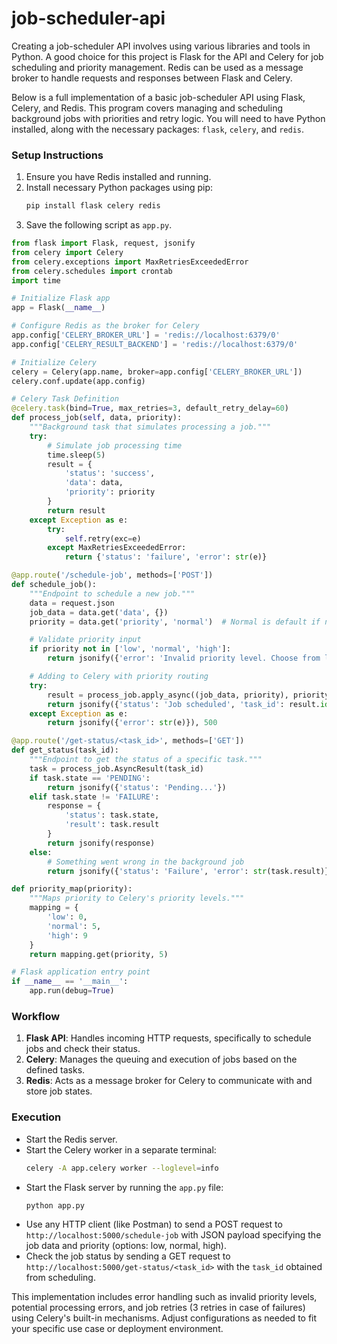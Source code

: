 # job-scheduler-api

Creating a job-scheduler API involves using various libraries and tools in Python. A good choice for this project is Flask for the API and Celery for job scheduling and priority management. Redis can be used as a message broker to handle requests and responses between Flask and Celery.

Below is a full implementation of a basic job-scheduler API using Flask, Celery, and Redis. This program covers managing and scheduling background jobs with priorities and retry logic. You will need to have Python installed, along with the necessary packages: `flask`, `celery`, and `redis`.

### Setup Instructions
1. Ensure you have Redis installed and running.
2. Install necessary Python packages using pip:
   ```bash
   pip install flask celery redis
   ```
3. Save the following script as `app.py`.

```python
from flask import Flask, request, jsonify
from celery import Celery
from celery.exceptions import MaxRetriesExceededError
from celery.schedules import crontab
import time

# Initialize Flask app
app = Flask(__name__)

# Configure Redis as the broker for Celery
app.config['CELERY_BROKER_URL'] = 'redis://localhost:6379/0'
app.config['CELERY_RESULT_BACKEND'] = 'redis://localhost:6379/0'

# Initialize Celery
celery = Celery(app.name, broker=app.config['CELERY_BROKER_URL'])
celery.conf.update(app.config)

# Celery Task Definition
@celery.task(bind=True, max_retries=3, default_retry_delay=60)
def process_job(self, data, priority):
    """Background task that simulates processing a job."""
    try:
        # Simulate job processing time
        time.sleep(5)
        result = {
            'status': 'success',
            'data': data,
            'priority': priority
        }
        return result
    except Exception as e:
        try:
            self.retry(exc=e)
        except MaxRetriesExceededError:
            return {'status': 'failure', 'error': str(e)}

@app.route('/schedule-job', methods=['POST'])
def schedule_job():
    """Endpoint to schedule a new job."""
    data = request.json
    job_data = data.get('data', {})
    priority = data.get('priority', 'normal')  # Normal is default if no priority provided

    # Validate priority input
    if priority not in ['low', 'normal', 'high']:
        return jsonify({'error': 'Invalid priority level. Choose from low, normal, high.'}), 400

    # Adding to Celery with priority routing
    try:
        result = process_job.apply_async((job_data, priority), priority=priority_map(priority))
        return jsonify({'status': 'Job scheduled', 'task_id': result.id}), 202
    except Exception as e:
        return jsonify({'error': str(e)}), 500

@app.route('/get-status/<task_id>', methods=['GET'])
def get_status(task_id):
    """Endpoint to get the status of a specific task."""
    task = process_job.AsyncResult(task_id)
    if task.state == 'PENDING':
        return jsonify({'status': 'Pending...'})
    elif task.state != 'FAILURE':
        response = {
            'status': task.state,
            'result': task.result
        }
        return jsonify(response)
    else:
        # Something went wrong in the background job
        return jsonify({'status': 'Failure', 'error': str(task.result)}), 400

def priority_map(priority):
    """Maps priority to Celery's priority levels."""
    mapping = {
        'low': 0,
        'normal': 5,
        'high': 9
    }
    return mapping.get(priority, 5)

# Flask application entry point
if __name__ == '__main__':
    app.run(debug=True)
```

### Workflow
1. **Flask API**: Handles incoming HTTP requests, specifically to schedule jobs and check their status.
2. **Celery**: Manages the queuing and execution of jobs based on the defined tasks.
3. **Redis**: Acts as a message broker for Celery to communicate with and store job states.

### Execution
- Start the Redis server.
- Start the Celery worker in a separate terminal:
  ```bash
  celery -A app.celery worker --loglevel=info
  ```
- Start the Flask server by running the `app.py` file:
  ```bash
  python app.py
  ```
- Use any HTTP client (like Postman) to send a POST request to `http://localhost:5000/schedule-job` with JSON payload specifying the job data and priority (options: low, normal, high).
- Check the job status by sending a GET request to `http://localhost:5000/get-status/<task_id>` with the `task_id` obtained from scheduling.

This implementation includes error handling such as invalid priority levels, potential processing errors, and job retries (3 retries in case of failures) using Celery's built-in mechanisms. Adjust configurations as needed to fit your specific use case or deployment environment.